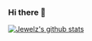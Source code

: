 ### Hi there 👋

<!--
**hujewelz/hujewelz** is a ✨ _special_ ✨ repository because its `README.md` (this file) appears on your GitHub profile.

Here are some ideas to get you started:

- 🔭 I’m currently working on ...
- 🌱 I’m currently learning ...
- 👯 I’m looking to collaborate on ...
- 🤔 I’m looking for help with ...
- 💬 Ask me about ...
- 📫 How to reach me: ...
- 😄 Pronouns: ...
- ⚡ Fun fact: ...
-->

[![Jewelz's github stats](https://github-readme-stats.vercel.app/api?username=hujewelz&theme=radical)](https://github.com/anuraghazra/github-readme-stats)
